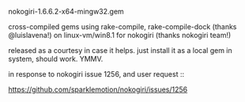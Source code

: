  nokogiri-1.6.6.2-x64-mingw32.gem 
 
cross-compiled gems using rake-compile, rake-compile-dock (thanks @luislavena!) on linux-vm/win8.1 for nokogiri (thanks nokogiri team!)

released as a courtesy in case it helps.  just install it as a local gem in system, should work.  YMMV.

in response to nokogiri issue 1256, and user request ::

https://github.com/sparklemotion/nokogiri/issues/1256
